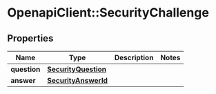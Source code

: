 # OpenapiClient::SecurityChallenge

## Properties
Name | Type | Description | Notes
------------ | ------------- | ------------- | -------------
**question** | [**SecurityQuestion**](SecurityQuestion.md) |  | 
**answer** | [**SecurityAnswerId**](SecurityAnswerId.md) |  | 


